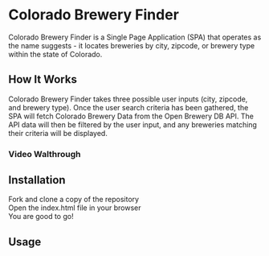 # Colorado Brewery Finder

Colorado Brewery Finder is a Single Page Application (SPA) that operates as the name suggests - it locates breweries by city, zipcode, or brewery type within the state of Colorado. 

## How It Works

Colorado Brewery Finder takes three possible user inputs (city, zipcode, and brewery type). Once the user search criteria has been gathered, the SPA will fetch Colorado Brewery Data from the Open Brewery DB API. The API data will then be filtered by the user input, and any breweries matching their criteria will be displayed.

### Video Walthrough
<a href = ""></a>

## Installation

Fork and clone a copy of the repository  
Open the index.html file in your browser  
You are good to go!  

## Usage

